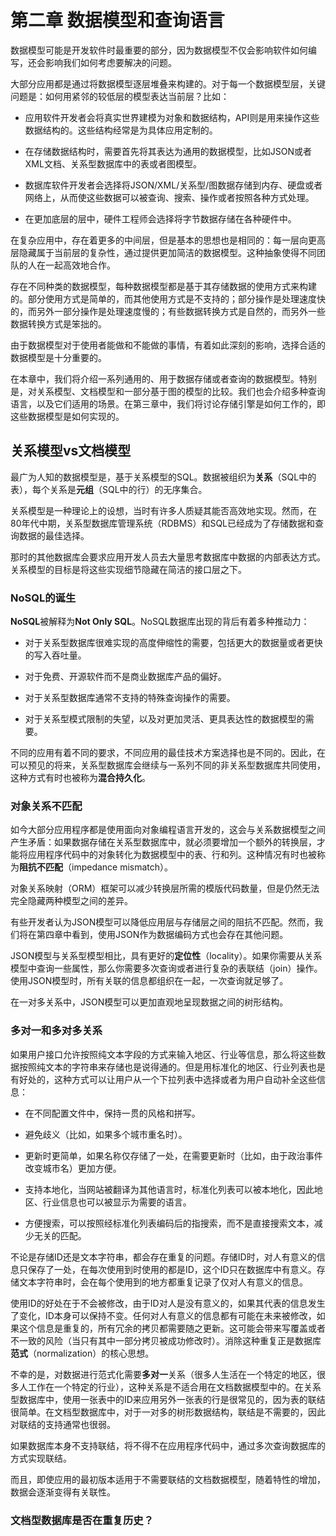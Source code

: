 # 第二章 数据模型和查询语言

数据模型可能是开发软件时最重要的部分，因为数据模型不仅会影响软件如何编写，还会影响我们如何考虑要解决的问题。

大部分应用都是通过将数据模型逐层堆叠来构建的。对于每一个数据模型层，关键问题是：如何用紧邻的较低层的模型表达当前层？比如：

- 应用软件开发者会将真实世界建模为对象和数据结构，API则是用来操作这些数据结构的。这些结构经常是为具体应用定制的。

- 在存储数据结构时，需要首先将其表达为通用的数据模型，比如JSON或者XML文档、关系型数据库中的表或者图模型。

- 数据库软件开发者会选择将JSON/XML/关系型/图数据存储到内存、硬盘或者网络上，从而使这些数据可以被查询、搜索、操作或者按照各种方式处理。

- 在更加底层的层中，硬件工程师会选择将字节数据存储在各种硬件中。

在复杂应用中，存在着更多的中间层，但是基本的思想也是相同的：每一层向更高层隐藏属于当前层的复杂性，通过提供更加简洁的数据模型。这种抽象使得不同团队的人在一起高效地合作。

存在不同种类的数据模型，每种数据模型都是基于其存储数据的使用方式来构建的。部分使用方式是简单的，而其他使用方式是不支持的；部分操作是处理速度快的，而另外一部分操作是处理速度慢的；有些数据转换方式是自然的，而另外一些数据转换方式是笨拙的。

由于数据模型对于使用者能做和不能做的事情，有着如此深刻的影响，选择合适的数据模型是十分重要的。

在本章中，我们将介绍一系列通用的、用于数据存储或者查询的数据模型。特别是，对关系模型、文档模型和一部分基于图的模型的比较。我们也会介绍多种查询语言，以及它们适用的场景。在第三章中，我们将讨论存储引擎是如何工作的，即这些数据模型是如何实现的。

## 关系模型vs文档模型

最广为人知的数据模型是，基于关系模型的SQL。数据被组织为**关系**（SQL中的表），每个关系是**元组**（SQL中的行）的无序集合。

关系模型是一种理论上的设想，当时有许多人质疑其能否高效地实现。然而，在80年代中期，关系型数据库管理系统（RDBMS）和SQL已经成为了存储数据和查询数据的最佳选择。

那时的其他数据库会要求应用开发人员去大量思考数据库中数据的内部表达方式。关系模型的目标是将这些实现细节隐藏在简洁的接口层之下。

### NoSQL的诞生

**NoSQL**被解释为**Not Only SQL**。NoSQL数据库出现的背后有着多种推动力：

- 对于关系型数据库很难实现的高度伸缩性的需要，包括更大的数据量或者更快的写入吞吐量。

- 对于免费、开源软件而不是商业数据库产品的偏好。

- 对于关系型数据库通常不支持的特殊查询操作的需要。

- 对于关系型模式限制的失望，以及对更加灵活、更具表达性的数据模型的需要。

不同的应用有着不同的要求，不同应用的最佳技术方案选择也是不同的。因此，在可以预见的将来，关系型数据库会继续与一系列不同的非关系型数据库共同使用，这种方式有时也被称为**混合持久化**。

### 对象关系不匹配

如今大部分应用程序都是使用面向对象编程语言开发的，这会与关系数据模型之间产生矛盾：如果数据存储在关系型数据库中，就必须要增加一个额外的转换层，才能将应用程序代码中的对象转化为数据模型中的表、行和列。这种情况有时也被称为**阻抗不匹配**（impedance mismatch）。

对象关系映射（ORM）框架可以减少转换层所需的模版代码数量，但是仍然无法完全隐藏两种模型之间的差异。

有些开发者认为JSON模型可以降低应用层与存储层之间的阻抗不匹配。然而，我们将在第四章中看到，使用JSON作为数据编码方式也会存在其他问题。

JSON模型与关系型模型相比，具有更好的**定位性**（locality）。如果你需要从关系模型中查询一些属性，那么你需要多次查询或者进行复杂的表联结（join）操作。使用JSON模型时，所有关联的信息都组织在一起，一次查询就足够了。

在一对多关系中，JSON模型可以更加直观地呈现数据之间的树形结构。

### 多对一和多对多关系

如果用户接口允许按照纯文本字段的方式来输入地区、行业等信息，那么将这些数据按照纯文本的字符串来存储也是说得通的。但是用标准化的地区、行业列表也是有好处的，这种方式可以让用户从一个下拉列表中选择或者为用户自动补全这些信息：

- 在不同配置文件中，保持一贯的风格和拼写。

- 避免歧义（比如，如果多个城市重名时）。

- 更新时更简单，如果名称仅存储了一处，在需要更新时（比如，由于政治事件改变城市名）更加方便。

- 支持本地化，当网站被翻译为其他语言时，标准化列表可以被本地化，因此地区、行业信息也可以被显示为需要的语言。

- 方便搜索，可以按照经标准化列表编码后的指搜索，而不是直接搜索文本，减少无关的匹配。

不论是存储ID还是文本字符串，都会存在重复的问题。存储ID时，对人有意义的信息只保存了一处，在每次使用到时使用的都是ID，这个ID只在数据库中有意义。存储文本字符串时，会在每个使用到的地方都重复记录了仅对人有意义的信息。

使用ID的好处在于不会被修改，由于ID对人是没有意义的，如果其代表的信息发生了变化，ID本身可以保持不变。任何对人有意义的信息都有可能在未来被修改，如果这个信息是重复的，所有冗余的拷贝都需要随之更新。这可能会带来写覆盖或者不一致的风险（当只有其中一部分拷贝被成功修改时）。消除这种重复正是数据库**范式**（normalization）的核心思想。

不幸的是，对数据进行范式化需要**多对一**关系（很多人生活在一个特定的地区，很多人工作在一个特定的行业），这种关系是不适合用在文档数据模型中的。在关系型数据库中，使用一张表中的ID来应用另外一张表的行是很常见的，因为表的联结很简单。在文档型数据库中，对于一对多的树形数据结构，联结是不需要的，因此对联结的支持通常也很弱。

如果数据库本身不支持联结，将不得不在应用程序代码中，通过多次查询数据库的方式实现联结。

而且，即使应用的最初版本适用于不需要联结的文档数据模型，随着特性的增加，数据会逐渐变得有关联性。

### 文档型数据库是否在重复历史？

